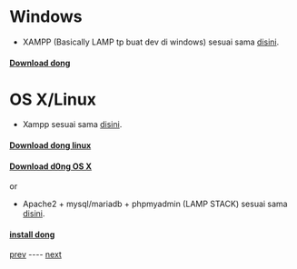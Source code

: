 # Windows
- XAMPP (Basically LAMP tp buat dev di windows) sesuai sama [disini](../00%20-%20-Intro/03%20-%20Web%20Development#lamp-ini-yg-akan-kta-pake-ges]).
#### [Download dong](https://www.apachefriends.org/xampp-files/7.4.16/xampp-windows-x64-7.4.16-0-VC15-installer.exe)

# OS X/Linux
- Xampp sesuai sama [disini](../00%20-%20-Intro/03%20-%20Web%20Development#lamp-ini-yg-akan-kta-pake-ges]).
#### [Download dong linux](https://www.apachefriends.org/xampp-files/7.4.16/xampp-linux-x64-7.4.16-0-installer.run) 

#### [Download d0ng OS X](https://www.apachefriends.org/xampp-files/7.4.16/xampp-osx-7.4.16-0-installer.dmg)
or
- Apache2 + mysql/mariadb + phpmyadmin (LAMP STACK) sesuai sama [disini](../00%20-%20-Intro/03%20-%20Web%20Development#lamp-ini-yg-akan-kta-pake-ges]).
#### [install dong](https://www.digitalocean.com/community/tutorials/how-to-install-linux-apache-mysql-php-lamp-stack-on-ubuntu-20-04)


[prev](https://github.com/no0g/webdev-rubick-workshop/blob/master/Workshop/10%20-%20Requirements/11%20-%20Knowledge.md) ---- [next](https://github.com/no0g/webdev-rubick-workshop/blob/master/Workshop/20%20-%20Hands%20on/21%20-%20Apa%20yg%20kta%20akan%20bikin%3F.md)
